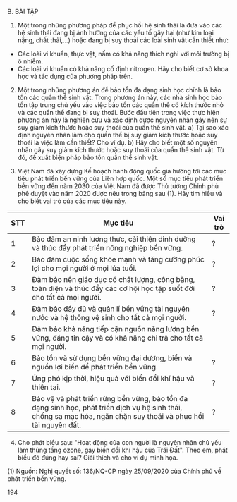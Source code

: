 B. BÀI TẬP

1. Một trong những phương pháp để phục hồi hệ sinh thái là đưa vào các hệ sinh thái đang bị ảnh hưởng của các yếu tố gây hại (như kim loại nặng, chất thải,...) hoặc đang bị suy thoái các loài sinh vật cần thiết như:
- Các loài vi khuẩn, thực vật, nấm có khả năng thích nghi với môi trường bị ô nhiễm.
- Các loài vi khuẩn có khả năng cố định nitrogen.
Hãy cho biết cơ sở khoa học và tác dụng của phương pháp trên.

2. Một trong những phương án để bảo tồn đa dạng sinh học chính là bảo tồn các quần thể sinh vật. Trong phương án này, các nhà sinh học bảo tồn tập trung chủ yếu vào việc bảo tồn các quần thể có kích thước nhỏ và các quần thể đang bị suy thoái. Bước đầu tiên trong việc thực hiện phương án này là nghiên cứu và xác định được nguyên nhân gây nên sự suy giảm kích thước hoặc suy thoái của quần thể sinh vật.
a) Tại sao xác định nguyên nhân làm cho quần thể bị suy giảm kích thước hoặc suy thoái là việc làm cần thiết? Cho ví dụ.
b) Hãy cho biết một số nguyên nhân gây suy giảm kích thước hoặc suy thoái của quần thể sinh vật. Từ đó, đề xuất biện pháp bảo tồn quần thể sinh vật.

3. Việt Nam đã xây dựng Kế hoạch hành động quốc gia hướng tới các mục tiêu phát triển bền vững của Liên hợp quốc. Một số mục tiêu phát triển bền vững đến năm 2030 của Việt Nam đã được Thủ tướng Chính phủ phê duyệt vào năm 2020 được nêu trong bảng sau (1). Hãy tìm hiểu và cho biết vai trò của các mục tiêu này.

STT | Mục tiêu | Vai trò
--- | --- | ---
1 | Bảo đảm an ninh lương thực, cải thiện dinh dưỡng và thúc đẩy phát triển nông nghiệp bền vững. | ?
2 | Bảo đảm cuộc sống khỏe mạnh và tăng cường phúc lợi cho mọi người ở mọi lứa tuổi. | ?
3 | Đảm bảo nền giáo dục có chất lượng, công bằng, toàn diện và thúc đẩy các cơ hội học tập suốt đời cho tất cả mọi người. | ?
4 | Đảm bảo đầy đủ và quản lí bền vững tài nguyên nước và hệ thống vệ sinh cho tất cả mọi người. | ?
5 | Đảm bảo khả năng tiếp cận nguồn năng lượng bền vững, đáng tin cậy và có khả năng chi trả cho tất cả mọi người. | 
6 | Bảo tồn và sử dụng bền vững đại dương, biển và nguồn lợi biển để phát triển bền vững. | ?
7 | Ứng phó kịp thời, hiệu quả với biến đổi khí hậu và thiên tai. | ?
8 | Bảo vệ và phát triển rừng bền vững, bảo tồn đa dạng sinh học, phát triển dịch vụ hệ sinh thái, chống sa mạc hóa, ngăn chặn suy thoái và phục hồi tài nguyên đất. | ?

4. Cho phát biểu sau: "Hoạt động của con người là nguyên nhân chủ yếu làm thủng tầng ozone, gây biến đổi khí hậu của Trái Đất". Theo em, phát biểu đó đúng hay sai? Giải thích và cho ví dụ minh họa.

(1) Nguồn: Nghị quyết số: 136/NQ-CP ngày 25/09/2020 của Chính phủ về phát triển bền vững.

194